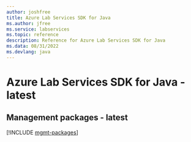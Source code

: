 ```yaml
---
author: joshfree
title: Azure Lab Services SDK for Java
ms.author: jfree
ms.service: labservices
ms.topic: reference
description: Reference for Azure Lab Services SDK for Java
ms.data: 08/31/2022
ms.devlang: java
---
```

# Azure Lab Services SDK for Java - latest

## Management packages - latest
[!INCLUDE [mgmt-packages](lab-services-mgmt-index.md)]